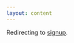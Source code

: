 ```yaml
---
layout: content
---
```


Redirecting to [signup](https://forms.gle/zwqr2hLkwTAggtEQ7). 

<script>
    window.location = "https://forms.gle/zwqr2hLkwTAggtEQ7";
</script>

